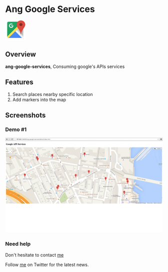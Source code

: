 # Ang Google Services

![Google Map icon](https://github.com/khalednobani/ang-google-services/blob/master/assets/img/google-map-icon.png?raw=true)

## Overview

**ang-google-services**, Consuming google's APIs services


## Features

1. Search places nearby specific location
2. Add markers into the map

## Screenshots

### Demo #1

![Demo 1](https://github.com/khalednobani/ang-google-services/blob/master/assets/img/1.%20Demo%20%231.png?raw=true)


### Need help

Don't hesitate to contact [me](mailto:khaled.z.nobani@gmail.com)

Follow [me](https://twitter.com/khalednobani) on Twitter for the latest news.


